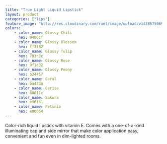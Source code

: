 ```yaml
---
title: "True Light Liquid Lipstick"
layout: product
categories: ["lips"]
feature_image: "http://res.cloudinary.com/ruel/image/upload/v1438575069/fs/True_Light_PB246686.jpg"
colors:
    - color_name: Glossy Chili 
      hex: 94061f
    - color_name: Glossy Blossom 
      hex: ff3f82
    - color_name: Glossy Tulip 
      hex: 783c3c
    - color_name: Glossy Rose 
      hex: 9f1c32
    - color_name: Glossy Peony 
      hex: b24457
    - color_name: Coral 
      hex: ba433a
    - color_name: Cerise 
      hex: 80011c
    - color_name: Sakura
      hex: e96161
    - color_name: Petunia 
      hex: e00064
---
```

Color-rich liquid lipstick with vitamin E. Comes with a one-of-a-kind illuminating cap and side mirror that make color application easy, convenient and fun even in dim-lighted rooms.